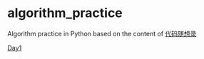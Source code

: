 # algorithm_practice
Algorithm practice in Python based on the content of [代码随想录](https://programmercarl.com)

[Day1](ProgrammerCarl/Day1_array_two_pointers.md)

